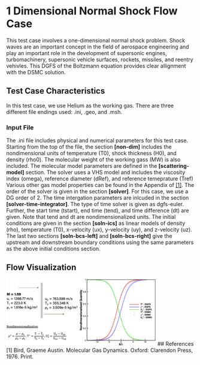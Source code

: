 # 1 Dimensional Normal Shock Flow Case
This test case involves a one-dimensional normal shock problem. Shock waves are an important concept in the field of aerospace engineering and play an important role in the development of supersonic engines, turbomachinery, supersonic vehicle surfaces, rockets, missiles, and reentry vehivles. This DGFS of the Boltzmann equation provides clear allignment with the DSMC solution. 

## Test Case Characteristics 
In this test case, we use Helium as the working gas. There are three different file endings used: .ini, .geo, and .msh. 
### Input File 
The .ini file includes physical and numerical parameters for this test case. Starting from the top of the file, the section **[non-dim]** includes the nondimensional units of temperature (T0), shock thickness (H0), and density (rho0). The molecular weight of the working gass (MW) is also included. The molecular model parameters are defined in the **[scattering-model]** section. The solver uses a VHS model and includes the viscosity index (omega), reference diameter (dRef), and reference temeprature (Tref) Various other gas model properties can be found in the Appendix of  [[1]](#1). The order of the solver is given in the section **[solver]**. For this case, we use a DG order of 2. The time intergation parameters are inlcuded in the section **[solver-time-integrator]**. The type of time solver is given as dgfs-euler. Further, the start time (tstart), end time (tend), and time difference (dt) are given. Note that tend and dt are nondimensionalized units. The initial conditions are given in the section **[soln-ics]** as linear models of density (rho), temperature (T0), x-velocity (ux), y-velocity (uy), and z-velocity (uz). The last two sections **[soln-bcs-left]** and **[soln-bcs-right]** give the upstream and downstream boundary conditions using the same parameters as the above initial conditions section. 

## Flow Visualization 
<img src="./resources/NormalShockHeliumFlowVisualization.png" alt="NormalShockHeliumFlowVisualization" width="400"/>
## References
<a id="1">[1]</a> 
Bird, Graeme Austin. Molecular Gas Dynamics. Oxford: Clarendon Press, 1976. Print.

